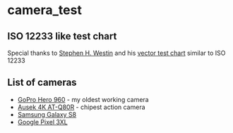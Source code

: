 # camera_test

## ISO 12233 like test chart

Special thanks to [Stephen H. Westin](http://www.graphics.cornell.edu/~westin/) and his [vector test chart](https://www.graphics.cornell.edu/~westin/misc/res-chart.html) similar to ISO 12233


## List of cameras

- [GoPro Hero 960](https://en.wikipedia.org/wiki/GoPro#HD_HERO_960)  - my oldest working camera 
- [Ausek 4K AT-Q80R](https://www.ausekcamera.com/products/action-camera/at-q63cr.html) - chipest action camera
- [Samsung Galaxy S8](https://www.gsmarena.com/samsung_galaxy_s8-8161.php)
- [Google Pixel 3XL](https://www.gsmarena.com/google_pixel_3_xl-9257.php)
